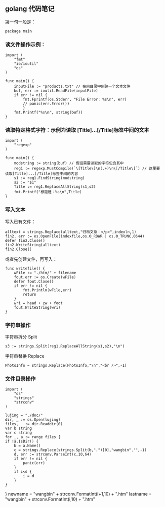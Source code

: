 ## golang 代码笔记

第一句一般是：

    package main

### 读文件操作示例：

    import (
        "fmt"
        "io/ioutil"
        "os"
    )

    func main() {
        inputFile := "products.txt" // 在同目录中创建一个文本文件
        buf, err := ioutil.ReadFile(inputFile)
        if err != nil {
            fmt.Fprintf(os.Stderr, "File Error: %s\n", err)
            // panic(err.Error())
            }
        fmt.Printf("%s\n", string(buf))
    }

### 读取特定格式字符：示例为读取 [Title]...[/Title]标签中间的文本

    import (
        "regexp"
    )

    func main() {
        modstring := string(buf) // 假设需要读取的字符包含其中
        reg1 := regexp.MustCompile(`\[Title\]\n(.+)\n\[/Title\]`) // 这里要读取[Title]...[/Title]标签中间的内容
        s1 := reg1.FindString(modstring)
        s2 := "$1"
        Title := reg1.ReplaceAllString(s1,s2)
        fmt.Printf("标题是：%s\n",Title)
    }

### 写入文本

写入已有文件：

    alltext = strings.Replace(alltext,"归档文章：</p>",indexln,1)
    fin2, err := os.OpenFile(indexfile,os.O_RDWR | os.O_TRUNC,0644)
    defer fin2.Close()
    fin2.WriteString(alltext)
    fin2.Close()

或者先创建文件，再写入：

    func writefile() {
        wFile := "./htm/" + filename
        fout,err := os.Create(wFile)
        defer fout.Close()
        if err != nil {
            fmt.Println(wFile,err)
            return
        }
        wri = head + zw + foot
        fout.WriteString(wri)
    }

### 字符串操作

字符串拆分 Split

    s3 := strings.Split(reg1.ReplaceAllString(s1,s2),"\n")

字符串替换 Replace

    PhotoInfo = strings.Replace(PhotoInfo,"\n","<br />",-1)

### 文件目录操作

    import (
        "os"
        "strings"
        "strconv"
    )

    lujing = "./doc/"
    dir, _ := os.Open(lujing)
    files, _ := dir.Readdir(0)
    var b string
    var c string
    for _, a := range files {
    if !a.IsDir() {
        b = a.Name()
        c = strings.Replace(strings.Split(b,".")[0],"wangbin","",-1)
        d, err := strconv.ParseInt(c,10,64)
        if err != nil {
            panic(err)
        }
        if i<d {
            i = d
        }
    }
  }
  newname = "wangbin" + strconv.FormatInt(i+1,10) + ".htm"
  lastname = "wangbin" + strconv.FormatInt(i,10) + ".htm"
